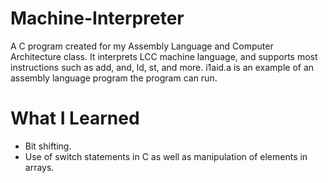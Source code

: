 # Machine-Interpreter
A C program created for my Assembly Language and Computer Architecture class. It interprets LCC machine language, and supports most instructions such as add, and, ld, st, and more. i1aid.a is an example of an assembly language program the program can run.

# What I Learned
- Bit shifting.
- Use of switch statements in C as well as manipulation of elements in arrays.
